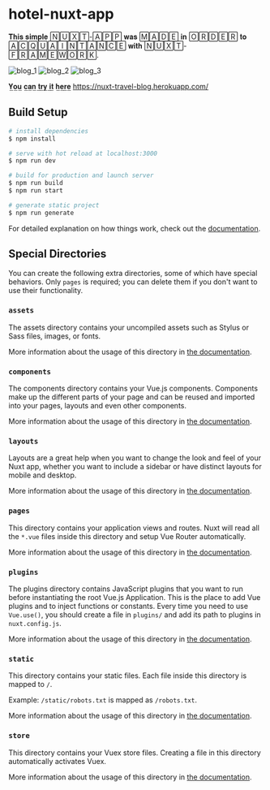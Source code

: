 # hotel-nuxt-app
𝐓𝐡𝐢𝐬 𝐬𝐢𝐦𝐩𝐥𝐞 🄽🅄🅇🅃-🄰🄿🄿 𝐰𝐚𝐬 🄼🄰🄳🄴 𝐢𝐧 🄾🅁🄳🄴🅁 𝐭𝐨 🄰🄲🅀🅄🄰🄸🄽🅃🄰🄽🄲🄴 𝐰𝐢𝐭𝐡 🄽🅄🅇🅃-🄵🅁🄰🄼🄴🅆🄾🅁🄺.

![blog_1](https://user-images.githubusercontent.com/56195913/141749010-23ff11c8-42d6-432d-ad55-1cbe1d59f7dc.png)
![blog_2](https://user-images.githubusercontent.com/56195913/141749027-d3a6a506-00a3-4970-be32-ad7b4593ce48.png)
![blog_3](https://user-images.githubusercontent.com/56195913/141749033-69780b48-1d20-4e84-a1dc-3831039ac0ee.png)

𝐘̲𝐨̲𝐮̲ 𝐜̲𝐚̲𝐧̲ 𝐭̲𝐫̲𝐲̲ 𝐢̲𝐭̲ 𝐡̲𝐞̲𝐫̲𝐞̲    https://nuxt-travel-blog.herokuapp.com/

## Build Setup

```bash
# install dependencies
$ npm install

# serve with hot reload at localhost:3000
$ npm run dev

# build for production and launch server
$ npm run build
$ npm run start

# generate static project
$ npm run generate
```

For detailed explanation on how things work, check out the [documentation](https://nuxtjs.org).

## Special Directories

You can create the following extra directories, some of which have special behaviors. Only `pages` is required; you can delete them if you don't want to use their functionality.

### `assets`

The assets directory contains your uncompiled assets such as Stylus or Sass files, images, or fonts.

More information about the usage of this directory in [the documentation](https://nuxtjs.org/docs/2.x/directory-structure/assets).

### `components`

The components directory contains your Vue.js components. Components make up the different parts of your page and can be reused and imported into your pages, layouts and even other components.

More information about the usage of this directory in [the documentation](https://nuxtjs.org/docs/2.x/directory-structure/components).

### `layouts`

Layouts are a great help when you want to change the look and feel of your Nuxt app, whether you want to include a sidebar or have distinct layouts for mobile and desktop.

More information about the usage of this directory in [the documentation](https://nuxtjs.org/docs/2.x/directory-structure/layouts).


### `pages`

This directory contains your application views and routes. Nuxt will read all the `*.vue` files inside this directory and setup Vue Router automatically.

More information about the usage of this directory in [the documentation](https://nuxtjs.org/docs/2.x/get-started/routing).

### `plugins`

The plugins directory contains JavaScript plugins that you want to run before instantiating the root Vue.js Application. This is the place to add Vue plugins and to inject functions or constants. Every time you need to use `Vue.use()`, you should create a file in `plugins/` and add its path to plugins in `nuxt.config.js`.

More information about the usage of this directory in [the documentation](https://nuxtjs.org/docs/2.x/directory-structure/plugins).

### `static`

This directory contains your static files. Each file inside this directory is mapped to `/`.

Example: `/static/robots.txt` is mapped as `/robots.txt`.

More information about the usage of this directory in [the documentation](https://nuxtjs.org/docs/2.x/directory-structure/static).

### `store`

This directory contains your Vuex store files. Creating a file in this directory automatically activates Vuex.

More information about the usage of this directory in [the documentation](https://nuxtjs.org/docs/2.x/directory-structure/store).
